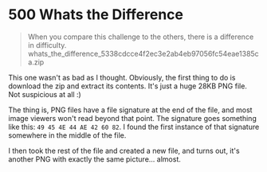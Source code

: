 # 500 Whats the Difference

> When you compare this challenge to the others, there is a difference in difficulty.
> whats_the_difference_5338cdcce4f2ec3e2ab4eb97056fc54eae1385ca.zip

This one wasn't as bad as I thought. Obviously, the first thing to do is download the zip and extract its contents. It's just a huge 28KB PNG file. Not suspicious at all :)

The thing is, PNG files have a file signature at the end of the file, and most image viewers won't read beyond that point. The signature goes something like this: `49 45 4E 44 AE 42 60 82`. I found the first instance of that signature somewhere in the middle of the file.

I then took the rest of the file and created a new file, and turns out, it's another PNG with exactly the same picture... almost.